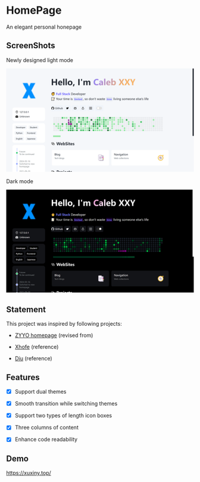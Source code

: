 # HomePage
An elegant personal honepage

## ScreenShots

Newly designed light mode

![LightMode](/LightMode.png)

Dark mode

![DarkMode](/DarkMode.png)

## Statement
This project was inspired by following projects:

- [ZYYO homepage](https://github.com/ZYYO666/homepage) (revised from)

- [Xhofe](https://nn.ci/) (reference)

- [Diu](https://ddiu.io/) (reference)

## Features
- [x] Support dual themes
- [x] Smooth transition while switching themes
- [x] Support two types of length icon boxes
- [x] Three columns of content
- [x] Enhance code readability


## Demo
https://xuxiny.top/